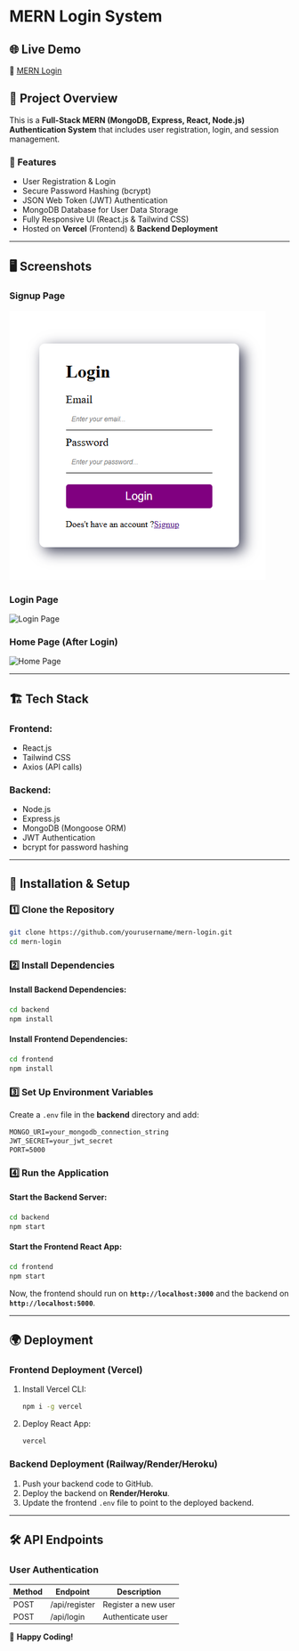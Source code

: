 # MERN Login System

## 🌐 Live Demo
🔗 [MERN Login](https://mern-login-two.vercel.app/)

## 📌 Project Overview
This is a **Full-Stack MERN (MongoDB, Express, React, Node.js) Authentication System** that includes user registration, login, and session management.

### 🔑 Features
- User Registration & Login
- Secure Password Hashing (bcrypt)
- JSON Web Token (JWT) Authentication
- MongoDB Database for User Data Storage
- Fully Responsive UI (React.js & Tailwind CSS)
- Hosted on **Vercel** (Frontend) & **Backend Deployment**

---

## 🖥️ Screenshots
### **Signup Page**
![Signup Page](https://github.com/devraj1608/MERN-LOGIN/blob/36f5fe426c4987822c7ffd9d78acdbabf98b9575/Screenshot%202025-03-02%20205951.png)
### **Login Page**
![Login Page](https://mern-login-two.vercel.app/login-screenshot.png)

### **Home Page (After Login)**
![Home Page](https://mern-login-two.vercel.app/home-screenshot.png)

---

## 🏗️ Tech Stack
### **Frontend:**
- React.js
- Tailwind CSS
- Axios (API calls)

### **Backend:**
- Node.js
- Express.js
- MongoDB (Mongoose ORM)
- JWT Authentication
- bcrypt for password hashing

---

## 🚀 Installation & Setup
### **1️⃣ Clone the Repository**
```sh
git clone https://github.com/yourusername/mern-login.git
cd mern-login
```

### **2️⃣ Install Dependencies**
#### Install Backend Dependencies:
```sh
cd backend
npm install
```
#### Install Frontend Dependencies:
```sh
cd frontend
npm install
```

### **3️⃣ Set Up Environment Variables**
Create a `.env` file in the **backend** directory and add:
```env
MONGO_URI=your_mongodb_connection_string
JWT_SECRET=your_jwt_secret
PORT=5000
```

### **4️⃣ Run the Application**
#### Start the Backend Server:
```sh
cd backend
npm start
```
#### Start the Frontend React App:
```sh
cd frontend
npm start
```

Now, the frontend should run on **`http://localhost:3000`** and the backend on **`http://localhost:5000`**.

---

## 🌍 Deployment
### **Frontend Deployment (Vercel)**
1. Install Vercel CLI:
   ```sh
   npm i -g vercel
   ```
2. Deploy React App:
   ```sh
   vercel
   ```

### **Backend Deployment (Railway/Render/Heroku)**
1. Push your backend code to GitHub.
2. Deploy the backend on **Render/Heroku**.
3. Update the frontend `.env` file to point to the deployed backend.

---

## 🛠️ API Endpoints
### **User Authentication**
| Method | Endpoint      | Description           |
|--------|--------------|-----------------------|
| POST   | /api/register | Register a new user  |
| POST   | /api/login   | Authenticate user     |




🚀 **Happy Coding!**

